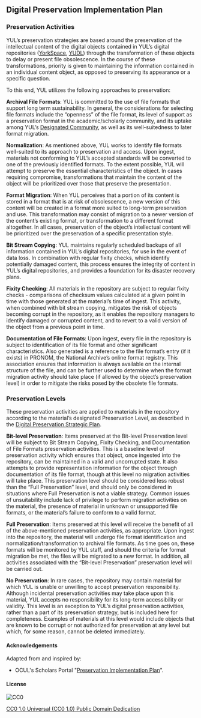 ## Digital Preservation Implementation Plan

### Preservation Activities

YUL’s preservation strategies are based around the preservation of the intellectual content of the digital objects contained in YUL’s digital repositories ([YorkSpace](http://yorkspace.library.yorku.ca), [YUDL](http://digital.library.yorku.ca)) through the transformation of these objects to delay or present file obsolescence. In the course of these transformations, priority is given to maintaining the information contained in an individual content object, as opposed to preserving its appearance or a specific question.

To this end, YUL utilizes the following approaches to preservation:

**Archival File Formats**: YUL is committed to the use of file formats that support long term sustainability. In general, the considerations for selecting file formats include the “openness” of the file format, its level of support as a preservation format in the academic/scholarly community, and its uptake among YUL’s [Designated Community](http://digital.library.yorku.ca/content/digital-preservation-designated-community-definition), as well as its well-suitedness to later format migration.

**Normalization**: As mentioned above, YUL works to identify file formats well-suited to its approach to preservation and access. Upon ingest, materials not conforming to YUL’s accepted standards will be converted to one of the previously identified formats. To the extent possible, YUL will attempt to preserve the essential characteristics of the object. In cases requiring compromise, transformations that maintain the content of the object will be prioritized over those that preserve the presentation.

**Format Migration**: When YUL perceives that a portion of its content is stored in a format that is at risk of obsolescence, a new version of this content will be created in a format more suited to long-term preservation and use. This transformation may consist of migration to a newer version of the content’s existing format, or transformation to a different format altogether. In all cases, preservation of the object’s intellectual content will be prioritized over the preservation of a specific presentation style.

**Bit Stream Copying**: YUL maintains regularly scheduled backups of all information contained in YUL’s digital repositories, for use in the event of data loss. In combination with regular fixity checks, which identify potentially damaged content, this process ensures the integrity of content in YUL’s digital repositories, and provides a foundation for its disaster recovery plans.

**Fixity Checking**: All materials in the repository are subject to regular fixity checks - comparisons of checksum values calculated at a given point in time with those generated at the material’s time of ingest. This activity, when combined with bit stream copying, mitigates the risk of objects becoming corrupt in the repository, as it enables the repository managers to identify damaged or corrupted content, and to revert to a valid version of the object from a previous point in time.

**Documentation of File Formats**: Upon ingest, every file in the repository is subject to identification of its file format and other significant characteristics. Also generated is a reference to the file format’s entry (if it exists) in PRONOM, the National Archive’s online format registry. This association ensures that information is always available on the internal structure of the file, and can be further used to determine when the format migration activity should take place (if allowed by the object’s preservation level) in order to mitigate the risks posed by the obsolete file formats.

### Preservation Levels

These preservation activities are applied to materials in the repository according to the material’s designated Preservation Level, as described in the [Digital Preservation Strategic Plan](http://digital.library.yorku.ca/content/digital-preservation-strategic-plan).

**Bit-level Preservation**: Items preserved at the Bit-level Preservation level will be subject to Bit Stream Copying, Fixity Checking, and Documentation of File Formats preservation activities. This is a baseline level of preservation activity which ensures that object, once ingested into the repository, can be maintained in a valid and uncorrupted state. It also attempts to provide representation information for the object through documentation of its file format, though at this level no migration activities will take place. This preservation level should be considered less robust than the “Full Preservation” level, and should only be considered in situations where Full Preservation is not a viable strategy. Common issues of unsuitability include lack of privilege to perform migration activities on the material, the presence of material in unknown or unsupported file formats, or the material’s failure to conform to a valid format.

**Full Preservation**: Items preserved at this level will receive the benefit of all of the above-mentioned preservation activities, as appropriate. Upon ingest into the repository, the material will undergo file format identification and normalization/transformation to archival file formats. As time goes on, these formats will be monitored by YUL staff, and should the criteria for format migration be met, the files will be migrated to a new format. In addition, all activities associated with the “Bit-level Preservation” preservation level will be carried out.

**No Preservation**: In rare cases, the repository may contain material for which YUL is unable or unwilling to accept preservation responsibility. Although incidental preservation activities may take place upon this material, YUL accepts no responsibility for its long-term accessibility or validity. This level is an exception to YUL’s digital preservation activities, rather than a part of its preservation strategy, but is included here for completeness. Examples of materials at this level would include objects that are known to be corrupt or not authorized for preservation at any level but which, for some reason, cannot be deleted immediately.

#### Acknowledgements

Adapted from and inspired by:

* OCUL's Scholars Portal "[Preservation Implementation Plan](https://spotdocs.scholarsportal.info/display/OAIS/Preservation+Implementation+Plan)".

#### License

![CC0](http://i.creativecommons.org/p/zero/1.0/88x31.png "CC0")

[CC0 1.0 Universal (CC0 1.0) Public Domain Dedication](http://creativecommons.org/publicdomain/zero/1.0/)
